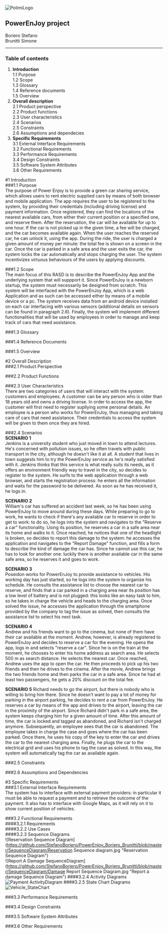 ![PolimiLogo](https://upload.wikimedia.org/wikipedia/it/b/be/Logo_Politecnico_Milano.png "Polimi")  

**PowerEnJoy project**  
---

Boriero Stefano  
Brunitti Simone  
********
<p style="page-break-before:always;"></p>

### Table of contents  ###
1. **Introduction**  
  1.1 Purpose  
	1.2 Scope  
	1.3 Glossary  
	1.4 Reference documents  
	1.5 Overview  
2. **Overall description**  
	2.1 Product perspective  
	2.2 Product functions  
	2.3 User characteristics  
	2.4 Scenarios  
	2.5 Constraints  
	2.6 Assumptions and dependecies  
3. **Specific Requirements**  
  3.1 External Interface Requirements  
  3.2 Functional Requirements  
  3.3 Performance Requirements  
  3.4 Design Constraints  
  3.5 Software System Attributes  
  3.6 Other Requirements  

<p style="page-break-before:always;"></p>

#1 Introduction   
###1.1 Purpose  
The purpose of Power Enjoy is to provide a green car sharing service, which allows users to rent electric supplied cars by means of both browser and mobile application.
The app requires the user to be registered to the system, by providing their credentials (including driving license) and payment information. Once registered, they can find the locations of the nearest available cars, from either their current position or a specified one, and reserve them. After the reservation, the car will be available for up to one hour. If the car is not picked up in the given time, a fee will be charged, and the car becomes available again. When the user reaches the reserved car, he can unlock it, using the app. During the ride, the user is charged a given amount of money per minute: the total fee is shown on a screen in the car. Once the car is parked in a safe area and the user exits the car, the system locks the car automatically and stops charging the user. The system incentivizes virtuous behaviours of the users by applying discounts.


###1.2 Scope  
The main focus of this RASD is to describe the PowerEnJoy App and the underlying system that will suppport it.  Since PowerEnJoy is a newborn startup, the system must necessarily be designed from scratch. This system will be interfaced with the PowerEnJoy App, which is a web Application and as such can be accessed either by means of a mobile device or a pc.  The system receives data from an android device installed on each car interfacing with various sensors  (additional details on sensors can be found in paragraph 2.6). Finally, the system will implement different functionalities that will be used by employees in order to manage and keep track of cars that need assistance.

###1.3 Glossary  


###1.4 Reference Documents  



###1.5 Overview  

<p style="page-break-before:always;"></p>  

#2 Overall Description  
###2.1 Product Perspective   


###2.2 Product Functions  


###2.3 User Characteristics  
There are two categories of users that will interact with the system: customers and employees.
A customer can be any person who is older than 18 years old and owns a driving license. In order to access the app, the customer will first need to register supllying some personal details.
An employee is a person who works for PowerEnJoy, thus managing and taking care of cars that need assistance. Their credentials to access the system will be given to them once they are hired.


###2.4 Scenarios  
**SCENARIO 1**  
Jenkins is a university student who just moved in town to attend lectures. He's concerned with pollution issues, so he often travels with public transport in the city, although he doesn't like it at all. A student that lives in town suggests him to try the PowerEnJoy service as he's really satisfied with it. Jenkins thinks that this service is what really suits its needs, as it offers an environment friendly way to travel in the city, so decides to register to the system. He surfs to the web application through a web browser, and starts the registration process: he enters all the information and waits for the password to be delivered. As soon as he has received it, he logs in.

**SCENARIO 2**  
William's car has suffered an accident last week, so he has been using PowerEnJoy to move around during these days. While preparing to go to work, he wants to check if there's any available car to reserve in order to get to work: to do so, he logs into the system and navigates to the "Reserve a car" functionality. Using its position, he reserves a car in a safe area near its home and walks to it. Once reached, he notices that one of the headlight is broken, so decides to report this damage to the system: he accesses the application and navigates to the "Report Damage" function, and fills a form to describe the kind of damage the car has. Since he cannot use this car, he has to look for another one: luckily there is another available car in the same safe area, so he reserves it and goes to work.

**SCENARIO 3**  
Poseidon works for PowerEnJoy to provide assistance to vehicles. His working day has just started, so he logs into the system to organize his schedule. He consults the assistance list to choose the nearest car to reserve, and finds that a car parked in a charging area near its position has a low level of battery and is not plugged: this looks like an easy task to him, so he takes in charge the vehicle and heads to the charging area. Once solved the issue, he accesses the application through the smartphone provided by the company to tag the issue as solved, then consults the assistance list to select his next task.

**SCENARIO 4**  
Andrew and his friends want to go to the cinema, but none of them have their car available at the moment. Andrew, however, is already registered to PowerEnJoy and decides to reserve a car for the evening. He opens the app, logs in and selects "reserve a car". Since he is on the train at the moment, he chooses to enter his home address as search area. He selects 500 m as search distance. He selects the nearest car. Once reached, Andrew uses the app to open the car. He then proceeds to pick up his two friends and then he drives to the cinema. After the movie, Andrew brings the two friends home and then parks the car in a safe area. Since he had at least two passengers, he gets a 20% discount on the total fee.

**SCENARIO 5**
Richard needs to go the airport, but there is nobody who is willing to bring him there. Since he doesn't want to pay a lot of money for parking in the airport parking, he decides to rent a car from PowerEnJoy. He reserves a car by means of the app and drives to the airport, leaving the car in the proximity of the airport. Since Richard didn't park in a safe area, the system keeps charging him for a given amount of time. After this amount of time, the car is locked and tagged as abandoned, and Richard isn't charged anymore. Subsequently, an employee sees that the car is abandoned. The employee takes in charge the case and goes where the car has been parked. Once there, he uses his copy of the key to enter the car and drives the car to the nearest charging area. Finally, he plugs the car to the electrical grid and uses his phone to tag the case as solved. In this way, the system will automatically tag the car as available again.


###2.5 Constraints  


###2.6 Assumptions and Dependencies  

<p style="page-break-before:always;"></p>  

#3 Specific Requirements  
###3.1 External Interface Requirements   
The system has to interface with external payment providers: in particular it must be able to request a payment and to retrieve the outcome of the payment. It also has to interface with Google Maps, as it will rely on it to show current position of vehicles.

###3.2 Functional Requirements  
####3.2.1 Requirements  
####3.2.2 Use Cases  
####3.2.3 Sequence Diagrams  
![Reservation Sequence Diagram](https://github.com/StefanoBoriero/PowerEnjoy_Boriero_Brunitti/blob/master/SequenceDiagram/Reservation Sequence diagram.jpg
"Reservation Sequence Diagram")  
![Report A Damage SequenceDiagram](https://github.com/StefanoBoriero/PowerEnjoy_Boriero_Brunitti/blob/master/SequenceDiagram/Damage Report Sequence Diagram.jpg
"Report a damage Sequence Diagram")
####3.2.4 Activity Diagrams  
![Payment ActivityDiagram](https://github.com/StefanoBoriero/PowerEnjoy_Boriero_Brunitti/blob/master/Payment_ActitvityDiagram.jpg "Payment Activity Diagram")
####3.2.5 State Chart Diagrams  
![Vehicle_StateChart](https://github.com/StefanoBoriero/PowerEnjoy_Boriero_Brunitti/blob/master/StateCharts/StateChart_Vehicle.jpg "Vehicle State Chart")

###3.3 Performance Requirements  


###3.4 Design Constraints  


###3.5 Software System Attributes  


###3.6 Other Requirements  



